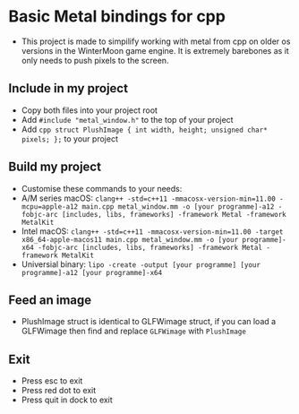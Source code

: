 # Basic Metal bindings for cpp
* This project is made to simpilify working with metal from cpp on older os versions in the WinterMoon game engine. It is extremely barebones as it only needs to push pixels to the screen.

## Include in my project
* Copy both files into your project root
* Add `#include "metal_window.h"` to the top of your project
* Add ```cpp
struct PlushImage {
	int width, height;
	unsigned char* pixels;
};``` to your project

## Build my project
* Customise these commands to your needs:
* A/M series macOS: `clang++ -std=c++11 -mmacosx-version-min=11.00 -mcpu=apple-a12 main.cpp metal_window.mm -o [your programme]-a12 -fobjc-arc [includes, libs, frameworks] -framework Metal -framework MetalKit`
* Intel macOS: `clang++ -std=c++11 -mmacosx-version-min=11.00 -target x86_64-apple-macos11 main.cpp metal_window.mm -o [your programme]-x64 -fobjc-arc [includes, libs, frameworks] -framework Metal -framework MetalKit`
* Universial binary: `lipo -create -output [your programme] [your programme]-a12 [your programme]-x64`

## Feed an image
* PlushImage struct is identical to GLFWimage struct, if you can load a GLFWimage then find and replace `GLFWimage` with `PlushImage`

## Exit
* Press esc to exit
* Press red dot to exit
* Press quit in dock to exit